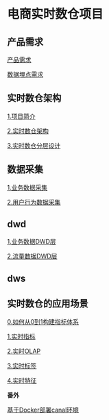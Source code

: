 # 电商实时数仓项目

## 产品需求

[产品需求](docs/产品需求.md)

[数据埋点需求](docs/1数据产品需求.md)

## 实时数仓架构

[1.项目简介](docs/0项目简介.md)

[2.实时数仓架构](docs/2实时数仓架构.md)

[3.实时数仓分层设计](docs/3实时数仓分层设计.md)

## 数据采集

[1.业务数据采集](docs/4业务数据采集.md)

[2.用户行为数据采集](docs/5用户行为数据采集.md)

## dwd

[1.业务数据DWD层](docs/6业务数据DWD层.md)

[2.流量数据DWD层](docs/7流量数据DWD层.md)

## dws

## 实时数仓的应用场景

[0.如何从0到1构建指标体系](docs/如何从0到1构建指标体系.md)

[1.实时指标](docs/8实时指标.md)

[2.实时OLAP]()

[3.实时标签]()

[4.实时特征]()

**番外**

[基于Docker部署canal环境](docs/基于docker部署canal环境.md)
